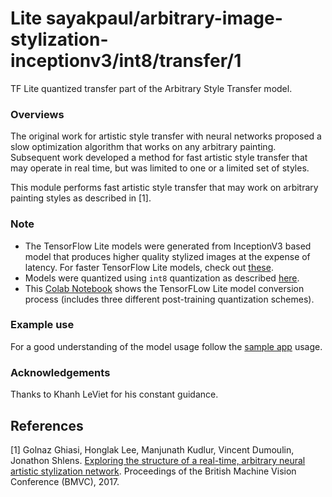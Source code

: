 # Lite sayakpaul/arbitrary-image-stylization-inceptionv3/int8/transfer/1
TF Lite quantized transfer part of the Arbitrary Style Transfer model.

<!-- parent-model: sayakpaul/arbitrary-image-stylization-inceptionv3/1 -->
<!-- asset-path: legacy -->
<!-- colab: https://colab.research.google.com/github/sayakpaul/Adventures-in-TensorFlow-Lite/blob/master/Style_Transfer_Demo_InceptionV3.ipynb -->

### Overviews
The original work for artistic style transfer with neural networks proposed a slow optimization algorithm that works on any arbitrary painting. Subsequent work developed a method for fast artistic style transfer that may operate in real time, but was limited to one or a limited set of styles.

This module performs fast artistic style transfer that may work on arbitrary painting styles as described in [1].

### Note
- The TensorFlow Lite models were generated from InceptionV3 based model that produces higher quality stylized images at the expense of latency. For faster TensorFlow Lite models, check out [these](https://tfhub.dev/google/magenta/arbitrary-image-stylization-v1-256/2).
- Models were quantized using `int8` quantization as described [here](https://www.tensorflow.org/lite/performance/post_training_quantization#full_integer_quantization).
- This [Colab Notebook](https://colab.research.google.com/github/sayakpaul/Adventures-in-TensorFlow-Lite/blob/master/Magenta_arbitrary_style_transfer_model_conversion.ipynb) shows the TensorFLow Lite model conversion process (includes three different post-training quantization schemes).

### Example use
For a good understanding of the model usage follow the
[sample app](https://github.com/tensorflow/examples/blob/master/lite/examples/style_transfer/android/app/src/main/java/org/tensorflow/lite/examples/styletransfer/StyleTransferModelExecutor.kt)
usage.

### Acknowledgements
Thanks to Khanh LeViet for his constant guidance.

References
--------------
[1] Golnaz Ghiasi, Honglak Lee, Manjunath Kudlur, Vincent Dumoulin, Jonathon Shlens. [Exploring the structure of a real-time, arbitrary neural artistic stylization network](https://arxiv.org/abs/1705.06830). Proceedings of the British Machine Vision Conference (BMVC), 2017.
